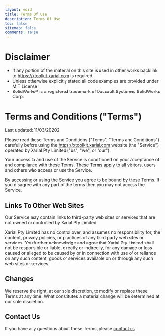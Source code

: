 ```yaml
---
layout: void
title: Terms Of Use
description: Terms Of Use
toc: false
sitemap: false
comments: false
---
```

# Disclaimer

* If any portion of the material on this site is used in other works backlink to https://xtoolkit.xarial.com is required.
* Unless otherwise explicitly stated all code examples are provided under MIT License
* SolidWorks® is a registered trademark of Dassault Systèmes SolidWorks Corp.

# Terms and Conditions ("Terms")

Last updated: 11/03/20202

Please read these Terms and Conditions ("Terms", "Terms and Conditions") carefully before using the https://xtoolkit.xarial.com website (the "Service") operated by Xarial Pty Limited ("us", "we", or "our").

Your access to and use of the Service is conditioned on your acceptance of and compliance with these Terms. These Terms apply to all visitors, users and others who access or use the Service.

By accessing or using the Service you agree to be bound by these Terms. If you disagree with any part of the terms then you may not access the Service.

## Links To Other Web Sites

Our Service may contain links to third-party web sites or services that are not owned or controlled by Xarial Pty Limited

Xarial Pty Limited has no control over, and assumes no responsibility for, the content, privacy policies, or practices of any third party web sites or services. You further acknowledge and agree that Xarial Pty Limited shall not be responsible or liable, directly or indirectly, for any damage or loss caused or alleged to be caused by or in connection with use of or reliance on any such content, goods or services available on or through any such web sites or services.

## Changes

We reserve the right, at our sole discretion, to modify or replace these Terms at any time. What constitutes a material change will be determined at our sole discretion.

## Contact Us

If you have any questions about these Terms, please [contact us](mailto:info@xarial.com)